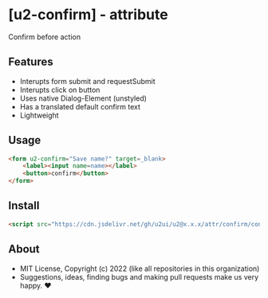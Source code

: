 # [u2-confirm] - attribute
Confirm before action

## Features

- Interupts form submit and requestSubmit
- Interupts click on button
- Uses native Dialog-Element (unstyled)
- Has a translated default confirm text
- Lightweight

## Usage

```html
<form u2-confirm="Save name?" target=_blank>
    <label><input name=name></label>
    <button>confirm</button>
</form>
```

## Install

```html
<script src="https://cdn.jsdelivr.net/gh/u2ui/u2@x.x.x/attr/confirm/confirm.min.js" type=module async></script>
```

## About

- MIT License, Copyright (c) 2022 <u2> (like all repositories in this organization) <br>
- Suggestions, ideas, finding bugs and making pull requests make us very happy. ♥


